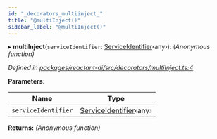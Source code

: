 ```yaml
---
id: "_decorators_multiinject_"
title: "@multiInject()"
sidebar_label: "@multiInject()"
---
```


▸ **multiInject**(`serviceIdentifier`: [ServiceIdentifier](_interfaces_.md#serviceidentifier)‹any›): *(Anonymous function)*

*Defined in [packages/reactant-di/src/decorators/multiInject.ts:4](https://github.com/unadlib/reactant/blob/9a189fb/packages/reactant-di/src/decorators/multiInject.ts#L4)*

**Parameters:**

Name | Type |
------ | ------ |
`serviceIdentifier` | [ServiceIdentifier](_interfaces_.md#serviceidentifier)‹any› |

**Returns:** *(Anonymous function)*
